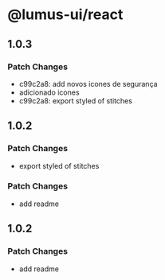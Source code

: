 # @lumus-ui/react

## 1.0.3

### Patch Changes

- c99c2a8: add novos icones de segurança
- adicionado icones
- c99c2a8: export styled of stitches

## 1.0.2

### Patch Changes

- export styled of stitches

### Patch Changes

- add readme

## 1.0.2

### Patch Changes

- add readme
